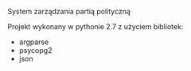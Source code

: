 System zarządzania partią polityczną

Projekt wykonany w pythonie 2.7 z użyciem bibliotek:
- argparse
- psycopg2
- json
